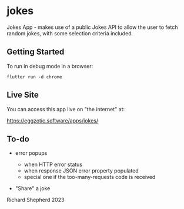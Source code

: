 # jokes

Jokes App - makes use of a public Jokes API to allow the user to fetch random
jokes, with some selection criteria included.

## Getting Started

To run in debug mode in a browser:

```
flutter run -d chrome
```

## Live Site

You can access this app live on "the internet" at:

https://eggzotic.software/apps/jokes/

## To-do

- error popups
  - when HTTP error status
  - when response JSON error property populated
  - special one if the too-many-requests code is received

- "Share" a joke

Richard Shepherd 2023
